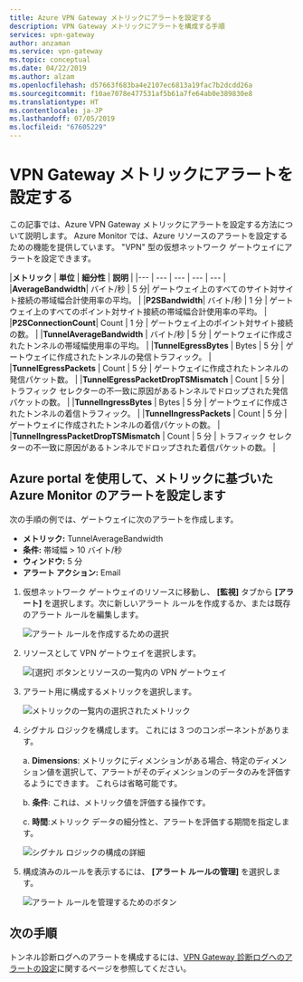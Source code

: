 ```yaml
---
title: Azure VPN Gateway メトリックにアラートを設定する
description: VPN Gateway メトリックにアラートを構成する手順
services: vpn-gateway
author: anzaman
ms.service: vpn-gateway
ms.topic: conceptual
ms.date: 04/22/2019
ms.author: alzam
ms.openlocfilehash: d57663f683ba4e2107ec6813a19fac7b2dcdd26a
ms.sourcegitcommit: f10ae7078e477531af5b61a7fe64ab0e389830e8
ms.translationtype: HT
ms.contentlocale: ja-JP
ms.lasthandoff: 07/05/2019
ms.locfileid: "67605229"
---
```

# <a name="set-up-alerts-on-vpn-gateway-metrics"></a>VPN Gateway メトリックにアラートを設定する

この記事では、Azure VPN Gateway メトリックにアラートを設定する方法について説明します。 Azure Monitor では、Azure リソースのアラートを設定するための機能を提供しています。 "VPN" 型の仮想ネットワーク ゲートウェイにアラートを設定できます。


|**メトリック**   | **単位** | **細分性** | **説明** | 
|---       | ---        | ---       | ---            | ---       |
|**AverageBandwidth**| バイト/秒  | 5 分| ゲートウェイ上のすべてのサイト対サイト接続の帯域幅合計使用率の平均。     |
|**P2SBandwidth**| バイト/秒  | 1 分  | ゲートウェイ上のすべてのポイント対サイト接続の帯域幅合計使用率の平均。    |
|**P2SConnectionCount**| Count  | 1 分  | ゲートウェイ上のポイント対サイト接続の数。   |
|**TunnelAverageBandwidth** | バイト/秒    | 5 分  | ゲートウェイに作成されたトンネルの帯域幅使用率の平均。 |
|**TunnelEgressBytes** | Bytes | 5 分 | ゲートウェイに作成されたトンネルの発信トラフィック。   |
|**TunnelEgressPackets** | Count | 5 分 | ゲートウェイに作成されたトンネルの発信パケット数。   |
|**TunnelEgressPacketDropTSMismatch** | Count | 5 分 | トラフィック セレクターの不一致に原因があるトンネルでドロップされた発信パケットの数。 |
|**TunnelIngressBytes** | Bytes | 5 分 | ゲートウェイに作成されたトンネルの着信トラフィック。   |
|**TunnelIngressPackets** | Count | 5 分 | ゲートウェイに作成されたトンネルの着信パケットの数。   |
|**TunnelIngressPacketDropTSMismatch** | Count | 5 分 | トラフィック セレクターの不一致に原因があるトンネルでドロップされた着信パケットの数。 |


## <a name="setup"></a>Azure portal を使用して、メトリックに基づいた Azure Monitor のアラートを設定します

次の手順の例では、ゲートウェイに次のアラートを作成します。

- **メトリック:** TunnelAverageBandwidth
- **条件:** 帯域幅 > 10 バイト/秒
- **ウィンドウ:** 5 分
- **アラート アクション:** Email



1. 仮想ネットワーク ゲートウェイのリソースに移動し、 **[監視]** タブから **[アラート]** を選択します。次に新しいアラート ルールを作成するか、または既存のアラート ルールを編集します。

   ![アラート ルールを作成するための選択](./media/vpn-gateway-howto-setup-alerts-virtual-network-gateway-metric/metric-alert1.png "作成")

2. リソースとして VPN ゲートウェイを選択します。

   ![[選択] ボタンとリソースの一覧内の VPN ゲートウェイ](./media/vpn-gateway-howto-setup-alerts-virtual-network-gateway-metric/metric-alert2.png "選択")

3. アラート用に構成するメトリックを選択します。

   ![メトリックの一覧内の選択されたメトリック](./media/vpn-gateway-howto-setup-alerts-virtual-network-gateway-metric/metric-alert3.png "選択")
4. シグナル ロジックを構成します。 これには 3 つのコンポーネントがあります。

    a. **Dimensions**: メトリックにディメンションがある場合、特定のディメンション値を選択して、アラートがそのディメンションのデータのみを評価するようにできます。 これらは省略可能です。

    b. **条件**: これは、メトリック値を評価する操作です。

    c. **時間**:メトリック データの細分性と、アラートを評価する期間を指定します。

   ![シグナル ロジックの構成の詳細](./media/vpn-gateway-howto-setup-alerts-virtual-network-gateway-metric/metric-alert4.png "選択")

5. 構成済みのルールを表示するには、 **[アラート ルールの管理]** を選択します。

   ![アラート ルールを管理するためのボタン](./media/vpn-gateway-howto-setup-alerts-virtual-network-gateway-metric/metric-alert8.png "選択")

## <a name="next-steps"></a>次の手順

トンネル診断ログへのアラートを構成するには、[VPN Gateway 診断ログへのアラートの設定](vpn-gateway-howto-setup-alerts-virtual-network-gateway-log.md)に関するページを参照してください。
